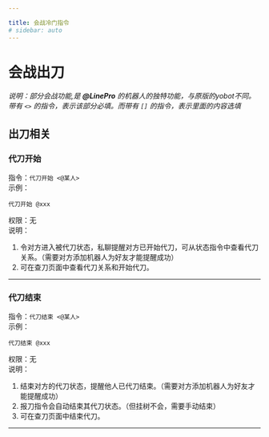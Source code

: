 ```yaml
---

title: 会战冷门指令
# sidebar: auto
---
```


# 会战出刀
*说明：部分会战功能,是 **@LinePro** 的机器人的独特功能，与原版的yobot不同。*  
*带有 `<>` 的指令，表示该部分必填。而带有 `[]` 的指令，表示里面的内容选填*    

## 出刀相关

### 代刀开始
指令：`代刀开始 <@某人>`  
示例：
```
代刀开始 @xxx
```
权限：无    
说明：
1. 令对方进入被代刀状态，私聊提醒对方已开始代刀，可从状态指令中查看代刀关系。（需要对方添加机器人为好友才能提醒成功）
2. 可在查刀页面中查看代刀关系和开始代刀。
***
### 代刀结束
指令：`代刀结束 <@某人>`  
示例：
```
代刀结束 @xxx
```
权限：无    
说明：
1. 结束对方的代刀状态，提醒他人已代刀结束。（需要对方添加机器人为好友才能提醒成功）
2. 报刀指令会自动结束其代刀状态。（但挂树不会，需要手动结束）
3. 可在查刀页面中结束代刀。
***